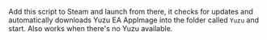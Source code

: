 Add this script to Steam and launch from there, it checks for updates and automatically downloads Yuzu EA AppImage into the folder called `Yuzu` and start. Also works when there's no Yuzu available.
